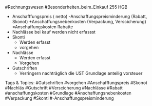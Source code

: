  #Rechnungswesen #Besonderheiten_beim_Einkauf 255 HGB
  - Anschafffungspreis ( netto)
  -Anschaffungspreisminderung
  (Rabatt, Skonot)
  +Anschaffungsnebenkosten
  (Verpackung, Verscicherung)
  =Anschaffungskosten
 Rabatte
  - Nachlässe bei kauf werden nicht erfassst
  - Skonti
    - Werden erfasst 
    - vorgehen
  - Nachlässe
    - Werden erfasst
    - Vorgehen
  - Gutschriften 
    - Verringern nachträglich die UST Grundlage 
  anteilig vorsteuer

   Tags & Topics:
   #Gutschriften
   #vorgehen
   #Anschafffungspreis
   #Skonot
   #Nachläs
   #Gutschrift
   #Verscicherung
   #Nachlässe
   #Rabatt
   #anschaffungskosten
   #Grundlage
   #Anschaffungsnebenkosten
   #Verpackung
   #Skonti
   #-Anschaffungspreisminderung